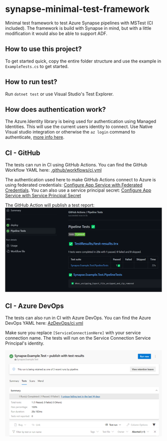 # synapse-minimal-test-framework

Minimal test framework to test Azure Synapse pipelines with MSTest (CI included).
The framework is build with Synapse in mind, but with a little modification it would also be able to support ADF.

## How to use this project?

To get started quick, copy the entire folder structure and use the example in `ExampleTests.cs` to get started.

## How to run test?

Run `dotnet test` or use  Visual Studio's Test Explorer.

## How does authentication work?

The Azure.Identity library is being used for authentication using Managed Identities. This will use the current users identity to connect. Use Native Visual studio integration or otherwise the `az login` command to authenticate, [more info here](https://learn.microsoft.com/en-us/dotnet/api/overview/azure/identity-readme?view=azure-dotnet).

## CI - GitHub

The tests can run in CI using GitHub Actions. You can find the GitHub Workflow YAML here: [.github/workflows/ci.yml](.github/workflows/ci.yml)

The authentication used here to make GitHub Actions connect to Azure is using federated credentials:
[Configure App Service with Federated Credentials](https://learn.microsoft.com/en-us/azure/developer/github/connect-from-azure?tabs=azure-portal%2Cwindows#add-federated-credentials-preview). You can also use a service principal secret: [Configure App Service with Service Principal Secret](https://learn.microsoft.com/en-us/azure/developer/github/connect-from-azure?tabs=azure-portal%2Cwindows#use-the-azure-login-action-with-a-service-principal-secret)

The GitHub Action will publish a test report: ![GitHub Test Report](docs/github-test-report.png)

## CI - Azure DevOps

The tests can also run in CI with Azure DevOps. You can find the Azure DevOps YAML here: [AzDevOps/ci.yml](AzDevOps/ci.yml)

Make sure you replace `[ServiceConnectionHere]` with your service connection name. The tests will run on the Service Connection Service Principal's identity.

![Azure DevOps Test Report](docs/azure-devops-test-report.png)